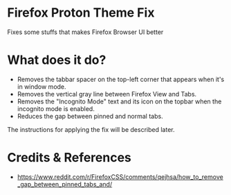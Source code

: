 # Firefox Proton Theme Fix
Fixes some stuffs that makes Firefox Browser UI better

# What does it do?
- Removes the tabbar spacer on the top-left corner that appears when it's in window mode.
- Removes the vertical gray line between Firefox View and Tabs.
- Removes the "Incognito Mode" text and its icon on the topbar when the incognito mode is enabled.
- Reduces the gap between pinned and normal tabs.

The instructions for applying the fix will be described later.

# Credits & References
- https://www.reddit.com/r/FirefoxCSS/comments/qejhsa/how_to_remove_gap_between_pinned_tabs_and/
